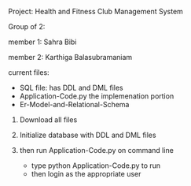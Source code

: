 
Project: Health and Fitness Club Management System

Group of 2: 

member 1: Sahra Bibi

member 2: Karthiga Balasubramaniam

current files: 
- SQL file: has DDL and DML files 
- Application-Code.py the implemenation portion
- Er-Model-and-Relational-Schema

1. Download all files

2. Initialize database with DDL and DML files

3. then run Application-Code.py on command line
   - type python Application-Code.py to run
   - then login as the appropriate user
   
